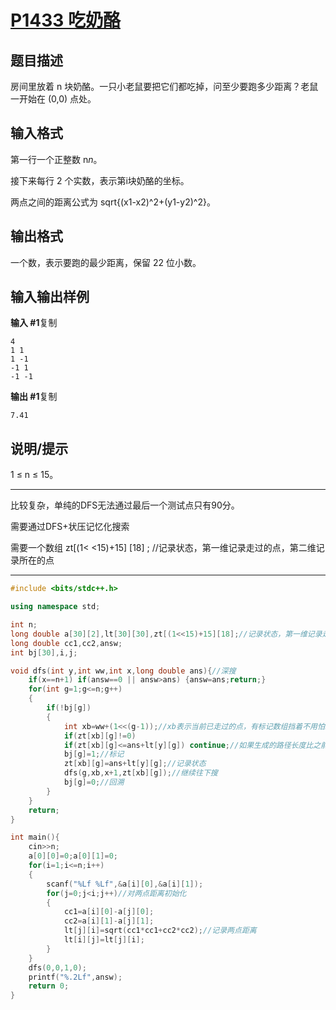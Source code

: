 # [P1433 吃奶酪](https://www.luogu.com.cn/problem/P1433)

## 题目描述

房间里放着 n 块奶酪。一只小老鼠要把它们都吃掉，问至少要跑多少距离？老鼠一开始在 (0,0) 点处。

## 输入格式

第一行一个正整数 n*n*。

接下来每行 2 个实数，表示第i块奶酪的坐标。

两点之间的距离公式为 sqrt{(x1-x2)^2+(y1-y2)^2}。

## 输出格式

一个数，表示要跑的最少距离，保留 22 位小数。

## 输入输出样例

**输入 #1**复制

```
4
1 1
1 -1
-1 1
-1 -1
```

**输出 #1**复制

```
7.41
```

## 说明/提示

1 ≤ n ≤ 15。



***

比较复杂，单纯的DFS无法通过最后一个测试点只有90分。

需要通过DFS+状压记忆化搜索

需要一个数组 zt[(1< <15)+15] [18] ; //记录状态，第一维记录走过的点，第二维记录所在的点

***



```c++
#include <bits/stdc++.h>

using namespace std;

int n;
long double a[30][2],lt[30][30],zt[(1<<15)+15][18];//记录状态，第一维记录走过的点，第二维记录所在的点
long double cc1,cc2,answ;
int bj[30],i,j;

void dfs(int y,int ww,int x,long double ans){//深搜
    if(x==n+1) if(answ==0 || answ>ans) {answ=ans;return;}
    for(int g=1;g<=n;g++)
    {
        if(!bj[g])
        {
            int xb=ww+(1<<(g-1));//xb表示当前已走过的点，有标记数组挡着不用怕二进制数会进位
            if(zt[xb][g]!=0)
            if(zt[xb][g]<=ans+lt[y][g]) continue;//如果生成的路径长度比之前的还要长就不对该点继续dfs
            bj[g]=1;//标记
            zt[xb][g]=ans+lt[y][g];//记录状态
            dfs(g,xb,x+1,zt[xb][g]);//继续往下搜
            bj[g]=0;//回溯
        }
    }
    return;
}

int main(){
    cin>>n;
    a[0][0]=0;a[0][1]=0;
    for(i=1;i<=n;i++)
    {
        scanf("%Lf %Lf",&a[i][0],&a[i][1]);
        for(j=0;j<i;j++)//对两点距离初始化
        {
            cc1=a[i][0]-a[j][0];
            cc2=a[i][1]-a[j][1];
            lt[j][i]=sqrt(cc1*cc1+cc2*cc2);//记录两点距离
            lt[i][j]=lt[j][i];
        }
    }
    dfs(0,0,1,0);
    printf("%.2Lf",answ);
    return 0;
}
```

